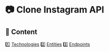 
# :camera: Clone Instagram API

## :page_with_curl: Content

:one: [Technologies](/about/TECHNOLOGIES.md)
:two: [Entities](/about/ENTITIES.md)
:three: [Endpoints](/about/ENDPOINTS.md)

